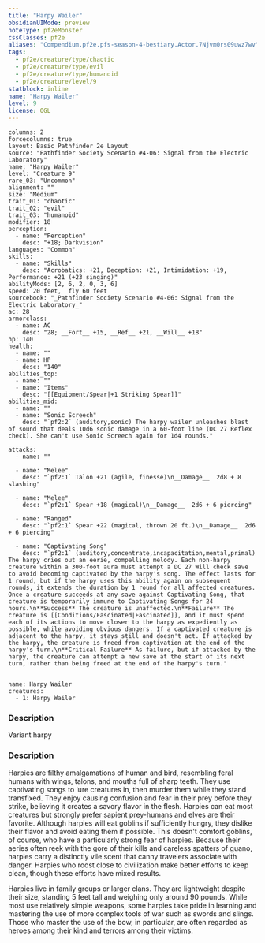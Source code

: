 ```yaml
---
title: "Harpy Wailer"
obsidianUIMode: preview
noteType: pf2eMonster
cssClasses: pf2e
aliases: "Compendium.pf2e.pfs-season-4-bestiary.Actor.7Njvm0rs09uwz7wv" 
tags:
  - pf2e/creature/type/chaotic
  - pf2e/creature/type/evil
  - pf2e/creature/type/humanoid
  - pf2e/creature/level/9
statblock: inline
name: "Harpy Wailer"
level: 9
license: OGL
---
```


```statblock
columns: 2
forcecolumns: true
layout: Basic Pathfinder 2e Layout
source: "Pathfinder Society Scenario #4-06: Signal from the Electric Laboratory"
name: "Harpy Wailer"
level: "Creature 9"
rare_03: "Uncommon"
alignment: ""
size: "Medium"
trait_01: "chaotic"
trait_02: "evil"
trait_03: "humanoid"
modifier: 18
perception:
  - name: "Perception"
    desc: "+18; Darkvision"
languages: "Common"
skills:
  - name: "Skills"
    desc: "Acrobatics: +21, Deception: +21, Intimidation: +19, Performance: +21 (+23 singing)"
abilityMods: [2, 6, 2, 0, 3, 6]
speed: 20 feet,  fly 60 feet
sourcebook: "_Pathfinder Society Scenario #4-06: Signal from the Electric Laboratory_"
ac: 28
armorclass:
  - name: AC
    desc: "28; __Fort__ +15, __Ref__ +21, __Will__ +18"
hp: 140
health:
  - name: ""
  - name: HP
    desc: "140"
abilities_top:
  - name: ""
  - name: "Items"
    desc: "[[Equipment/Spear|+1 Striking Spear]]"
abilities_mid:
  - name: ""
  - name: "Sonic Screech"
    desc: "`pf2:2` (auditory,sonic) The harpy wailer unleashes blast of sound that deals 10d6 sonic damage in a 60-foot line (DC 27 Reflex check). She can't use Sonic Screech again for 1d4 rounds."

attacks:
  - name: ""

  - name: "Melee"
    desc: "`pf2:1` Talon +21 (agile, finesse)\n__Damage__  2d8 + 8 slashing"

  - name: "Melee"
    desc: "`pf2:1` Spear +18 (magical)\n__Damage__  2d6 + 6 piercing"

  - name: "Ranged"
    desc: "`pf2:1` Spear +22 (magical, thrown 20 ft.)\n__Damage__  2d6 + 6 piercing"

  - name: "Captivating Song"
    desc: "`pf2:1` (auditory,concentrate,incapacitation,mental,primal) The harpy cries out an eerie, compelling melody. Each non-harpy creature within a 300-foot aura must attempt a DC 27 Will check save to avoid becoming captivated by the harpy's song. The effect lasts for 1 round, but if the harpy uses this ability again on subsequent rounds, it extends the duration by 1 round for all affected creatures. Once a creature succeeds at any save against Captivating Song, that creature is temporarily immune to Captivating Songs for 24 hours.\n**Success** The creature is unaffected.\n**Failure** The creature is [[Conditions/Fascinated|Fascinated]], and it must spend each of its actions to move closer to the harpy as expediently as possible, while avoiding obvious dangers. If a captivated creature is adjacent to the harpy, it stays still and doesn't act. If attacked by the harpy, the creature is freed from captivation at the end of the harpy's turn.\n**Critical Failure** As failure, but if attacked by the harpy, the creature can attempt a new save at the start of its next turn, rather than being freed at the end of the harpy's turn."
 
```

```encounter-table
name: Harpy Wailer
creatures:
  - 1: Harpy Wailer
```
### Description
Variant harpy

### Description
Harpies are filthy amalgamations of human and bird, resembling feral humans with wings, talons, and mouths full of sharp teeth. They use captivating songs to lure creatures in, then murder them while they stand transfixed. They enjoy causing confusion and fear in their prey before they strike, believing it creates a savory flavor in the flesh. Harpies can eat most creatures but strongly prefer sapient prey-humans and elves are their favorite. Although harpies will eat goblins if sufficiently hungry, they dislike their flavor and avoid eating them if possible. This doesn't comfort goblins, of course, who have a particularly strong fear of harpies. Because their aeries often reek with the gore of their kills and careless spatters of guano, harpies carry a distinctly vile scent that canny travelers associate with danger. Harpies who roost close to civilization make better efforts to keep clean, though these efforts have mixed results.

Harpies live in family groups or larger clans. They are lightweight despite their size, standing 5 feet tall and weighing only around 90 pounds. While most use relatively simple weapons, some harpies take pride in learning and mastering the use of more complex tools of war such as swords and slings. Those who master the use of the bow, in particular, are often regarded as heroes among their kind and terrors among their victims.
